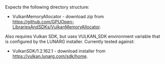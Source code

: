 Expects the following directory structure:
* VulkanMemoryAllocator - download zip from https://github.com/GPUOpen-LibrariesAndSDKs/VulkanMemoryAllocator.

Also requires Vulkan SDK, but uses VULKAN_SDK environment variable that is configured by the LUNARG installer. Currently tested against:
* VulkanSDK/1.2.162.1 - download installer from https://vulkan.lunarg.com/sdk/home.
